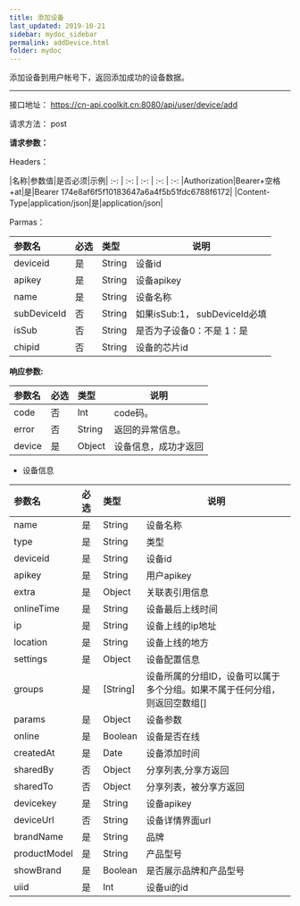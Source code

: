 ```yaml
---
title: 添加设备
last_updated: 2019-10-21
sidebar: mydoc_sidebar
permalink: addDevice.html
folder: mydoc
---
```


添加设备到用户帐号下，返回添加成功的设备数据。

---

接口地址： https://cn-api.coolkit.cn:8080/api/user/device/add

请求方法： post

**请求参数：**

Headers：

|名称|参数值|是否必须|示例|
:-: | :-: | :-: | :-: | :-:
|Authorization|Bearer+空格+at|是|Bearer 174e8af6f5f10183647a6a4f5b51fdc6788f6172|
|Content-Type|application/json|是|application/json|

Parmas：

|参数名|必选|类型|说明|
|:----    |:---|:----- |-----   |
|deviceid     |是  |String | 设备id |
|apikey     |是  |String | 设备apikey |
|name |是  |String | 设备名称 |
|subDeviceId |否  |String | 如果isSub:1， subDeviceId必填 |
|isSub |否  |String | 是否为子设备0：不是   1：是 |
|chipid |否  |String | 设备的芯片id |

**响应参数:**

|参数名|必选|类型|说明|
|:----    |:---|:----- |-----   |
|code |否  |Int | code码。  |
|error |否  |String | 返回的异常信息。  |
|device |是  |Object | 设备信息，成功才返回  |

- 设备信息

|参数名|必选|类型|说明|
|:----    |:---|:----- |-----   |
|name |是  |String | 设备名称  |
|type |是  |String | 类型  |
|deviceid |是  |String | 设备id  |
|apikey |是  |String | 用户apikey  |
|extra |是  |Object | 关联表引用信息  |
|onlineTime |是  |String | 设备最后上线时间  |
|ip |是  |String | 设备上线的ip地址  |
|location |是  |String | 设备上线的地方  |
|settings |是  |Object | 设备配置信息  |
|groups |是  | [String] | 设备所属的分组ID，设备可以属于多个分组。如果不属于任何分组，则返回空数组[]  |
|params |是  |Object | 设备参数  |
|online |是  |Boolean | 设备是否在线  |
|createdAt |是  |Date | 设备添加时间  |
|sharedBy |否  |Object | 分享列表,分享方返回  |
|sharedTo |否  |Object | 分享列表，被分享方返回  |
|devicekey |是  |String | 设备apikey  |
|deviceUrl |否  |String | 设备详情界面url  |
|brandName |是  |String | 品牌  |
|productModel |是  |String | 产品型号  |
|showBrand |是  |Boolean | 是否展示品牌和产品型号  |
|uiid |是  | Int | 设备ui的id  |



